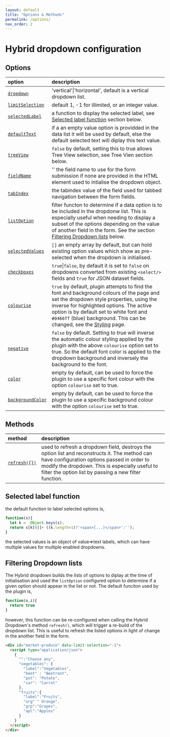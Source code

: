 ```yaml
---
layout: default
title: "Options & Methods"
permalink: /options/
nav_order: 2
---
```


# Hybrid dropdown configuration

## Options

| option           | description                                                  |
|:-----------------|:-------------------------------------------------------------|      
| [`dropdown`](#option-dropdown)       | 'vertical'&#124;'horizontal', default is a vertical dropdown list.|
| [`limitSelection`](#option-limitSelection) | default 1, -1 for illimited, or an integer value.            |
| [`selectedLabel`](#option-selectedLabel)  | a function to display the selected label, see [Selected label function](./#selected-label-function) section below.|
| [`defaultText`](#option-defaultText)    | if a an empty value option is providded in the data list it will be used by default, else the default selected text will diplay this text value.|
| [`treeView`](#option-treeView)       | `false` by default, setting this to true allows Tree View selection, see Tree Vien section below.|
| [`fieldName`](#option-fieldName)      | '' the field name to use for the form submission if none are provided in the HTML element used to intialise the dropdown object.|
| [`tabIndex`](#option-tabIndex)       | the tabindex value of the field used for tabbed navigation between the form fields.|
| [`listOption`](#option-listOption)     | filter functon to determine if a data option is to be included in the dropdonw list.  This is especially useful when needing to display a subset of the options depending on the value of another field in the form. See the section [Filtering Dropdown lists](./#filtering-dropdown-lists) below.|
| [`selectedValues`](#option-selectedValues) | `[]` an empty array by default, but can hold existing option values which show as pre-selected when the dropdown is initialised.|
| [`checkboxes`](#option-checkboxes)     | `true`&#124;`false`, by default it is set to `false` on dropdowns converted from existing `<select/>` fields and `true` for JSON dataset fields.|
| [`colourise`](#option-colourise)      | `true` by default, plugin attempts to find the font and background colours of the page and set the dropdown  style properties, using the inverse for highlighted options.  The active option is by default set to white font and `#0466ff` (blue) background.  This can be changed, see the [Styling](./styling.html) page.|
| [`negative`](#option-negative)       | `false` by default.  Setting to true will inverse the automatic colour styling applied by the plugin with the above `colourise` option set to true.  So the default font color is applied to the dropdown background and inversely the background to the font.|
| [`color`](#option-color)          | empty by default, can be used to force the plugin to use a specific font colour with the option `colourise` set to true.|
| [`backgroundColor`](#option-backgroundColor)| empty by default, can be used to force the plugin to use a specific background colour with the option `colourise` set to true.|

## Methods

| method           | description                                                  |
|:-----------------|:-------------------------------------------------------------|      
| [`refresh({})`](#method-refresh)| used to refresh a dropdown field, destroys the option list and reconstructs it.  The method can have configuration options passed in order to modify the dropdown.  This is especially useful to filter the option list by passing a new filter function.|

## Selected label function

the default function to label selected options is,

```javascript
function(s){
  let k =  Object.keys(s);
  return s[k[0]]+ ((k.length>1)?'<span>[...]</span>':'');
}
```

the selected values is an object of value=>text labels, which can have  multiple values for multiple enabled dropdowns.

## Filtering Dropdown lists

The Hybrid dropdown builds the lists of options to diplay at the time of initialisation and used the `listOption` configured option to determine if a given option should appear in the list or not.  The default funciton used by the plugin is,

```javascript
function(o,i){
  return true
}
```
however, this function can be re-configured when calling the Hybrid Dropdown's method `refresh()`, which will trigger a re-build of the dropdown list.  This is useful to refresh the listed options in light of change in the another field in the form.

```html
<div id="market-produce" data-limit-selection="-1">
  <script type="application/json">
    {
      "":"Choose any",
      "vegetables": {
        "label":"Vegetables",
        "beet" : "Beetroot",
        "pot": "Potato",
        "car": "Carrot"
      },
      "fruits":{
        "label":"Fruits",
        "org" " Orange",
        "grp":"Grapes",
        "apl":"Apples"
      }
    }
  </script>
</div>
```
